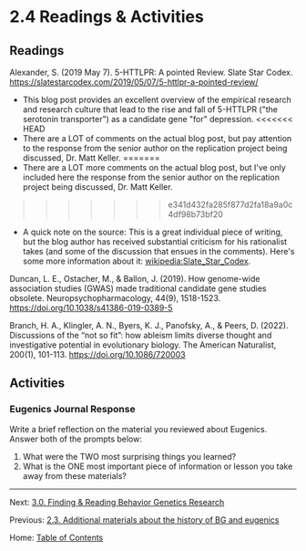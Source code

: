 # 2.4 Readings & Activities

## Readings

Alexander, S. (2019 May 7). 5-HTTLPR: A pointed Review. Slate Star Codex. https://slatestarcodex.com/2019/05/07/5-httlpr-a-pointed-review/
-	This blog post provides an excellent overview of the empirical research and research culture that lead to the rise and fall of 5-HTTLPR ("the serotonin transporter") as a candidate gene "for" depression.
<<<<<<< HEAD
-	There are a LOT of comments on the actual blog post, but pay attention to the response from the senior author on the replication project being discussed, Dr. Matt Keller.
=======
-	There are a LOT more comments on the actual blog post, but I've only included here the response from the senior author on the replication project being discussed, Dr. Matt Keller.
>>>>>>> e341d432fa285f877d2fa18a9a0c4df98b73bf20
- A quick note on the source: This is a great individual piece of writing, but the blog author has received substantial criticism for his rationalist takes (and some of the discussion that ensues in the comments). Here's some more information about it: [wikipedia:Slate_Star_Codex](https://en.wikipedia.org/wiki/Slate_Star_Codex).

Duncan, L. E., Ostacher, M., & Ballon, J. (2019). How genome-wide association studies (GWAS) made traditional candidate gene studies obsolete. Neuropsychopharmacology, 44(9), 1518-1523. https://doi.org/10.1038/s41386-019-0389-5

Branch, H. A., Klingler, A. N., Byers, K. J., Panofsky, A., & Peers, D. (2022). Discussions of the “not so fit”: how ableism limits diverse thought and investigative potential in evolutionary biology. The American Naturalist, 200(1), 101-113. https://doi.org/10.1086/720003

## Activities

### Eugenics Journal Response

Write a brief reflection on the material you reviewed about Eugenics. Answer both of the prompts below:

1. What were the TWO most surprising things you learned?
2. What is the ONE most important piece of information or lesson you take away from these materials?

-----

Next: [3.0. Finding & Reading Behavior Genetics Research](../ch03/3.0_finding_and_reading_bg.md)

Previous: [2.3. Additional materials about the history of BG and eugenics](2.3_additional_materials_about_the_history_of_bg_and_eugenics.md)

Home: [Table of Contents](../index.md)
